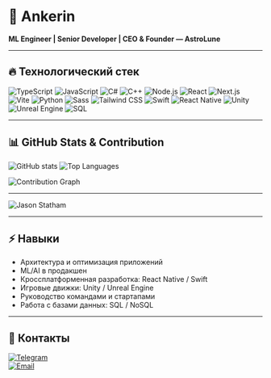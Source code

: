 # 🚀 Ankerin

**ML Engineer | Senior Developer | CEO & Founder — AstroLune**  

---

## 🔥 Технологический стек

![TypeScript](https://img.shields.io/badge/-TypeScript-3178C6?style=for-the-badge&logo=typescript&logoColor=white)
![JavaScript](https://img.shields.io/badge/-JavaScript-F7DF1E?style=for-the-badge&logo=javascript&logoColor=black)
![C#](https://img.shields.io/badge/-C%23-239120?style=for-the-badge&logo=c-sharp&logoColor=white)
![C++](https://img.shields.io/badge/-C++-00599C?style=for-the-badge&logo=c%2B%2B&logoColor=white)
![Node.js](https://img.shields.io/badge/-Node.js-339933?style=for-the-badge&logo=node.js&logoColor=white)
![React](https://img.shields.io/badge/-React-61DAFB?style=for-the-badge&logo=react&logoColor=black)
![Next.js](https://img.shields.io/badge/-Next.js-000000?style=for-the-badge&logo=next.js&logoColor=white)
![Vite](https://img.shields.io/badge/-Vite-646CFF?style=for-the-badge&logo=vite&logoColor=white)
![Python](https://img.shields.io/badge/-Python-3776AB?style=for-the-badge&logo=python&logoColor=white)
![Sass](https://img.shields.io/badge/-Sass-CC6699?style=for-the-badge&logo=sass&logoColor=white)
![Tailwind CSS](https://img.shields.io/badge/-Tailwind%20CSS-06B6D4?style=for-the-badge&logo=tailwind-css&logoColor=white)
![Swift](https://img.shields.io/badge/-Swift-FA7343?style=for-the-badge&logo=swift&logoColor=white)
![React Native](https://img.shields.io/badge/-React%20Native-61DAFB?style=for-the-badge&logo=react&logoColor=black)
![Unity](https://img.shields.io/badge/-Unity-000000?style=for-the-badge&logo=unity&logoColor=white)
![Unreal Engine](https://img.shields.io/badge/-Unreal%20Engine-0E1128?style=for-the-badge&logo=unreal-engine&logoColor=white)
![SQL](https://img.shields.io/badge/-SQL-4479A1?style=for-the-badge&logo=mysql&logoColor=white)

---

## 📊 GitHub Stats & Contribution

![GitHub stats](https://github-readme-stats.vercel.app/api?username=Ankerin&show_icons=true&theme=radical&count_private=true)
![Top Languages](https://github-readme-stats.vercel.app/api/top-langs/?username=Ankerin&layout=compact&theme=radical)

![Contribution Graph](https://github-readme-activity-graph.cyclic.app/graph?username=Ankerin&theme=react-dark&hide_border=true)

---

![Jason Statham](https://github.com/Ankerin/Ankerin/blob/main/github.png) 

---

## ⚡ Навыки

- Архитектура и оптимизация приложений  
- ML/AI в продакшен  
- Кроссплатформенная разработка: React Native / Swift  
- Игровые движки: Unity / Unreal Engine  
- Руководство командами и стартапами  
- Работа с базами данных: SQL / NoSQL  

---

## 🌌 Контакты

[![Telegram](https://img.shields.io/badge/Telegram-0088CC?style=for-the-badge&logo=telegram&logoColor=white)](https://t.me/netcordix)  
[![Email](https://img.shields.io/badge/Email-D14836?style=for-the-badge&logo=gmail&logoColor=white)](mailto:ankerin@astrolune.ru)
